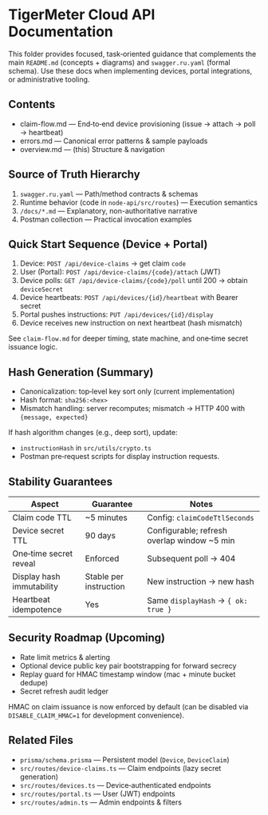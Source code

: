 # TigerMeter Cloud API Documentation

This folder provides focused, task‑oriented guidance that complements the main `README.md` (concepts + diagrams) and `swagger.ru.yaml` (formal schema). Use these docs when implementing devices, portal integrations, or administrative tooling.

## Contents
- claim-flow.md — End‑to‑end device provisioning (issue → attach → poll → heartbeat)
- errors.md — Canonical error patterns & sample payloads
- overview.md — (this) Structure & navigation

## Source of Truth Hierarchy
1. `swagger.ru.yaml` — Path/method contracts & schemas
2. Runtime behavior (code in `node-api/src/routes`) — Execution semantics
3. `/docs/*.md` — Explanatory, non-authoritative narrative
4. Postman collection — Practical invocation examples

## Quick Start Sequence (Device + Portal)
1. Device: `POST /api/device-claims` → get claim `code`
2. User (Portal): `POST /api/device-claims/{code}/attach` (JWT)
3. Device polls: `GET /api/device-claims/{code}/poll` until 200 → obtain `deviceSecret`
4. Device heartbeats: `POST /api/devices/{id}/heartbeat` with Bearer secret
5. Portal pushes instructions: `PUT /api/devices/{id}/display`
6. Device receives new instruction on next heartbeat (hash mismatch)

See `claim-flow.md` for deeper timing, state machine, and one‑time secret issuance logic.

## Hash Generation (Summary)
- Canonicalization: top‑level key sort only (current implementation)
- Hash format: `sha256:<hex>`
- Mismatch handling: server recomputes; mismatch → HTTP 400 with `{message, expected}`

If hash algorithm changes (e.g., deep sort), update:
- `instructionHash` in `src/utils/crypto.ts`
- Postman pre‑request scripts for display instruction requests.

## Stability Guarantees
| Aspect | Guarantee | Notes |
| ------ | --------- | ----- |
| Claim code TTL | ~5 minutes | Config: `claimCodeTtlSeconds` |
| Device secret TTL | 90 days | Configurable; refresh overlap window ~5 min |
| One‑time secret reveal | Enforced | Subsequent poll → 404 |
| Display hash immutability | Stable per instruction | New instruction → new hash |
| Heartbeat idempotence | Yes | Same `displayHash` → `{ ok: true }` |

## Security Roadmap (Upcoming)
- Rate limit metrics & alerting
- Optional device public key pair bootstrapping for forward secrecy
- Replay guard for HMAC timestamp window (mac + minute bucket dedupe)
- Secret refresh audit ledger

HMAC on claim issuance is now enforced by default (can be disabled via `DISABLE_CLAIM_HMAC=1` for development convenience).

## Related Files
- `prisma/schema.prisma` — Persistent model (`Device`, `DeviceClaim`)
- `src/routes/device-claims.ts` — Claim endpoints (lazy secret generation)
- `src/routes/devices.ts` — Device‑authenticated endpoints
- `src/routes/portal.ts` — User (JWT) endpoints
- `src/routes/admin.ts` — Admin endpoints & filters
